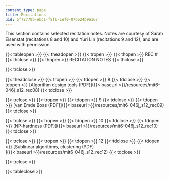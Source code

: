 ```yaml
---
content_type: page
title: Recitations
uid: 5f78770b-ebc1-f8f6-1ef0-07b624b9e167
---
```


This section contains selected recitation notes. Notes are courtesy of Sarah Eisenstat (recitations 8 and 10) and Yuri Lin (recitations 9 and 12), and are used with permission.

{{< tableopen >}}
{{< theadopen >}}
{{< tropen >}}
{{< thopen >}}
REC #
{{< thclose >}}
{{< thopen >}}
RECITATION NOTES
{{< thclose >}}

{{< trclose >}}

{{< theadclose >}}
{{< tropen >}}
{{< tdopen >}}
8
{{< tdclose >}}
{{< tdopen >}}
[Algorithm design tools (PDF)]({{< baseurl >}}/resources/mit6-046j_s12_rec08)
{{< tdclose >}}

{{< trclose >}}
{{< tropen >}}
{{< tdopen >}}
9
{{< tdclose >}}
{{< tdopen >}}
[van Emde Boas (PDF)]({{< baseurl >}}/resources/mit6-046j_s12_rec09)
{{< tdclose >}}

{{< trclose >}}
{{< tropen >}}
{{< tdopen >}}
10
{{< tdclose >}}
{{< tdopen >}}
[NP-hardness (PDF)]({{< baseurl >}}/resources/mit6-046j_s12_rec10)
{{< tdclose >}}

{{< trclose >}}
{{< tropen >}}
{{< tdopen >}}
12
{{< tdclose >}}
{{< tdopen >}}
[Sublinear algorithms, clustering (PDF)  
]({{< baseurl >}}/resources/mit6-046j_s12_rec12)
{{< tdclose >}}

{{< trclose >}}

{{< tableclose >}}